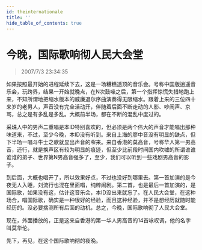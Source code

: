 ```yaml
---
id: theinternationale
title: ''
hide_table_of_contents: true
---
```


# 今晚，国际歌响彻人民大会堂

> 2007/7/3 23:34:35

如果按照最开始的进程延续下去，这是一场糟糕透顶的音乐会。号称中国版逍遥音乐会，玩跨界，结果一开始就晚点，在N次鼓噪之后，第一个指挥惊慌失措地跑上来，不知所谓地把缩水版本的威廉退尔序曲演奏得无限缩水。跟着上来的三位四十来岁的老男人，声音没有完全活动开，伴随着后面不断走动的人影、吵闹声、京骂，总之是有多乱是多乱。大概前半场，都在不断的混乱中度过的。
 
采珠人中的男声二重唱是本ID特别喜欢的，但必须是两个伟大的声音才能唱出那种味道来，不过，至少今晚，本ID没有听到。来自上海的廖中音没有明显的缺点，但下半场一唱斗牛士之歌就显出声音的窄来。来自香港的莫高音，号称华人第一男高音，还行，就是换声区有较为明显的痕迹，但至少比前段时间国内吹嘘的所谓谁谁谁谁的弟子、世界第N男高音强多了，至少，我们可以听到一些戏剧男高音的影子。
 
到后面，大概也唱开了，所以效果好点，不过也没好到哪里去。第一首加演的是今夜无人入睡，刘流行也混在里面唱，纯粹闹剧。第二首，也是最后一首加演的，是国际歌，如果没有这，估计这音乐会，本ID没出来就忘了。在人民大会堂，在这种场合，唱国际歌，确实是一种很好的经验，而且这种经验，并不是想经历就随时能经历的。没必要揣测所有后面的动机，总之，今晚，国际歌响彻了人民大会堂。
 
现在，外面播放的，正是这来自香港的第一华人男高音的14首咏叹调，他的名字叫莫华伦。
 
先下，再见，在这个国际歌响彻的夜晚。